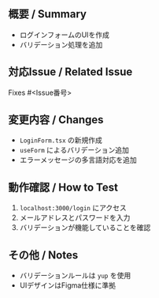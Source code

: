 ## 概要 / Summary

<!-- どのような変更を行ったのか簡潔に記述してください -->
- ログインフォームのUIを作成
- バリデーション処理を追加

## 対応Issue / Related Issue

<!-- 以下の形式でIssueと連携できます（マージ時に自動Close）-->
<!-- Sample: Fixes #99 -->
Fixes #<Issue番号>

## 変更内容 / Changes

<!-- 技術的な変更点・リファクタの内容など -->
- `LoginForm.tsx` の新規作成
- `useForm` によるバリデーション追加
- エラーメッセージの多言語対応を追加

## 動作確認 / How to Test

<!-- テスト方法や再現手順があれば記載 -->
1. `localhost:3000/login` にアクセス
2. メールアドレスとパスワードを入力
3. バリデーションが機能していることを確認

## その他 / Notes

<!-- レビュアーに共有しておきたいことがあれば記述 -->
- バリデーションルールは `yup` を使用
- UIデザインはFigma仕様に準拠
